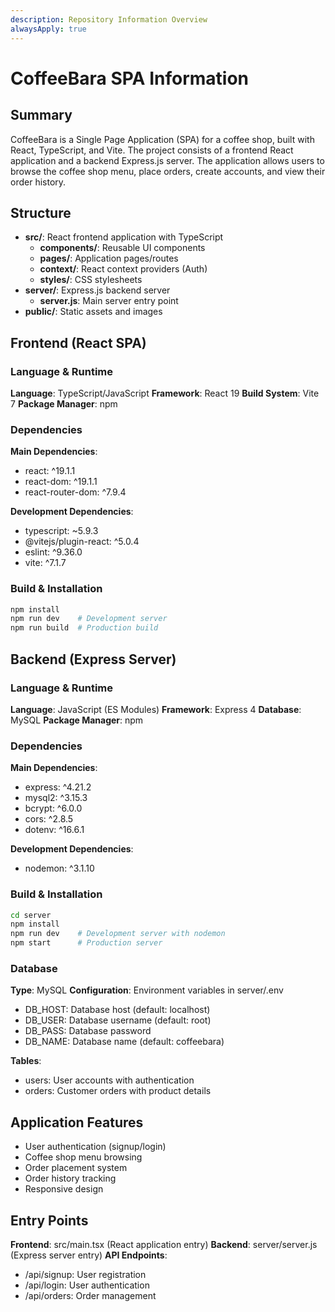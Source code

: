 ```yaml
---
description: Repository Information Overview
alwaysApply: true
---
```


# CoffeeBara SPA Information

## Summary
CoffeeBara is a Single Page Application (SPA) for a coffee shop, built with React, TypeScript, and Vite. The project consists of a frontend React application and a backend Express.js server. The application allows users to browse the coffee shop menu, place orders, create accounts, and view their order history.

## Structure
- **src/**: React frontend application with TypeScript
  - **components/**: Reusable UI components
  - **pages/**: Application pages/routes
  - **context/**: React context providers (Auth)
  - **styles/**: CSS stylesheets
- **server/**: Express.js backend server
  - **server.js**: Main server entry point
- **public/**: Static assets and images

## Frontend (React SPA)

### Language & Runtime
**Language**: TypeScript/JavaScript
**Framework**: React 19
**Build System**: Vite 7
**Package Manager**: npm

### Dependencies
**Main Dependencies**:
- react: ^19.1.1
- react-dom: ^19.1.1
- react-router-dom: ^7.9.4

**Development Dependencies**:
- typescript: ~5.9.3
- @vitejs/plugin-react: ^5.0.4
- eslint: ^9.36.0
- vite: ^7.1.7

### Build & Installation
```bash
npm install
npm run dev    # Development server
npm run build  # Production build
```

## Backend (Express Server)

### Language & Runtime
**Language**: JavaScript (ES Modules)
**Framework**: Express 4
**Database**: MySQL
**Package Manager**: npm

### Dependencies
**Main Dependencies**:
- express: ^4.21.2
- mysql2: ^3.15.3
- bcrypt: ^6.0.0
- cors: ^2.8.5
- dotenv: ^16.6.1

**Development Dependencies**:
- nodemon: ^3.1.10

### Build & Installation
```bash
cd server
npm install
npm run dev    # Development server with nodemon
npm start      # Production server
```

### Database
**Type**: MySQL
**Configuration**: Environment variables in server/.env
- DB_HOST: Database host (default: localhost)
- DB_USER: Database username (default: root)
- DB_PASS: Database password
- DB_NAME: Database name (default: coffeebara)

**Tables**:
- users: User accounts with authentication
- orders: Customer orders with product details

## Application Features
- User authentication (signup/login)
- Coffee shop menu browsing
- Order placement system
- Order history tracking
- Responsive design

## Entry Points
**Frontend**: src/main.tsx (React application entry)
**Backend**: server/server.js (Express server entry)
**API Endpoints**:
- /api/signup: User registration
- /api/login: User authentication
- /api/orders: Order management